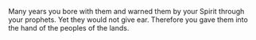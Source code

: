 Many years you bore with them and warned them by your Spirit through your prophets. Yet they would not give ear. Therefore you gave them into the hand of the peoples of the lands.
